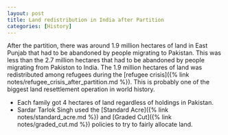 ```yaml
---
layout: post
title: Land redistribution in India after Partition
categories: [History]
---
```



After the partition, there was around 1.9 million hectares of land in East
Punjab that had to be abandoned by people migrating to Pakistan. This was less than the
2.7 million hectares that had to be abandoned by people migrating from Pakiston to
India. The 1.9 million hectares of land was redistributed among refugees during
the [refugee crisis]({% link notes/refugee_crisis_after_partition.md %}). This is probably
one of the biggest land resettlement operation in world history.

* Each family got 4 hectares of land regardless of holdings in Pakistan.
* Sardar Tarlok Singh used the [Standard Acre]({% link notes/standard_acre.md %}) and
[Graded Cut]({% link notes/graded_cut.md %}) policies to try to fairly allocate land.
